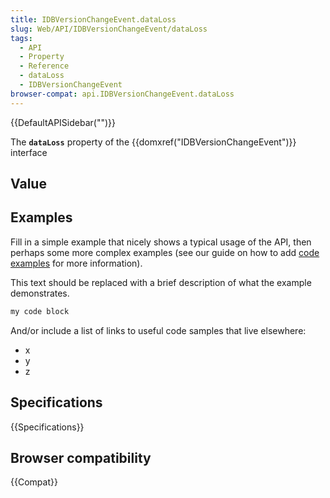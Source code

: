 ```yaml
---
title: IDBVersionChangeEvent.dataLoss
slug: Web/API/IDBVersionChangeEvent/dataLoss
tags:
  - API
  - Property
  - Reference
  - dataLoss
  - IDBVersionChangeEvent
browser-compat: api.IDBVersionChangeEvent.dataLoss
---
```

{{DefaultAPISidebar("")}}

The **`dataLoss`** property of the {{domxref("IDBVersionChangeEvent")}} interface 

## Value



## Examples

Fill in a simple example that nicely shows a typical usage of the API, then perhaps some more complex examples (see our guide on how to add [code examples](/en-US/docs/MDN/Contribute/Structures/Code_examples) for more information).

This text should be replaced with a brief description of what the example demonstrates.

```js
my code block
```

And/or include a list of links to useful code samples that live elsewhere:

*   x
*   y
*   z

## Specifications

{{Specifications}}

## Browser compatibility

{{Compat}}


